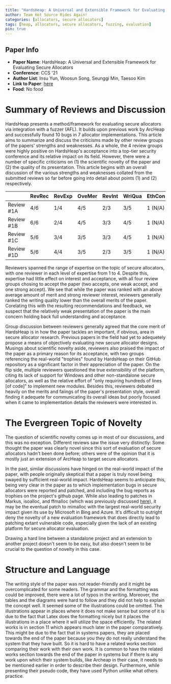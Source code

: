 ```yaml
---
title: "HardsHeap: A Universal and Extensible Framework for Evaluating Secure Allocators"
author: Team Hot Source Rides Again!
categories: [allocators, secure allocators]
tags: [heap, allocators, secure allocators, fuzzing, evaluation]
pin: true
---
```


## Paper Info
- **Paper Name**: HardsHeap: A Universal and Extensible Framework for Evaluating Secure Allocators
- **Conference**: CCS '21
- **Author List**: Insu Yun, Woosun Song, Seunggi Min, Taesoo Kim
- **Link to Paper**: [here](https://taesoo.kim/pubs/2021/yun:hardsheap.pdf)
- **Food**: No food

# Summary of Reviews and Discussion

HardsHeap presents a method/framework for evaluating secure allocators via integration with a fuzzer (AFL). It builds upon previous work by ArcHeap and successfully found 10 bugs in 7 allocator implementations. This article aims to summarize and discuss the criticisms made by other review groups of the papers' strengths and weaknesses. As a whole, the 4 review groups were highly positive on HardsHeap's acceptance into a top-tier security conference and its relative impact on its field. However, there were a number of specific criticisms on (1) the scientific novelty of the paper and (2) the quality of its presentation. This article begins with an overall discussion of the various strengths and weaknesses collated from the submitted reviews so far before going into detail about points (1) and (2) respectively.

| 			 | RevRec | RevExp | OveMer | RevInt | WriQua | EthCon |
| ---------  | --- | --- | --- | --- | --- | --- |
| Review #1A | 4/6 | 1/4 | 4/5 | 2/3 | 3/5 | 1 (N/A) |
| Review #1B | 6/6 | 2/4 | 4/5 | 3/3 | 4/5 | 1 (N/A) |
| Review #1C | 5/6 | 3/4 | 3/5 | 3/3 | 4/5 | 1 (N/A) |
| Review #1D | 5/6 | 4/4 | 3/5 | 2/3 | 3/5 | 1 (N/A) |

Reviewers spanned the range of expertise on the topic of secure allocators, with one reviewer in each level of expertise from 1 to 4. Despite this, expertise had little effect on interest and acceptance, with all four review groups chosing to accept the paper (two accepts, one weak accept, and one strong accept). We see that while the paper was ranked with an above average amount of merit and strong reviewer interest, reviewers generally ranked the writing quality lower than the overall merits of the paper. Corelating this with the resulting recommendations and feedback, we suspect that the relatively weak presentation of the paper is the main concern holding back full understanding and acceptance.

Group discussion between reviewers generally agreed that the core merit of HardsHeap is in how the paper tackles an important, if obvious, area in secure allocator research. Previous papers in the field had yet to adequetely propose a means of objectively evaluating new secure allocator designs. Musings about scientific novelty aside, reviewers also praised the impact of the paper as a primary reason for its acceptance, with two groups referencing the real-world "trophies" found by HardsHeap on their GitHub repository as a significant factor in their appreciation of the paper. On the flip side, multiple reviewers questioned the true extensibility of the platform, citing its lack of support for Windows and other non-standalone secure allocators, as well as the relative effort of "only requiring hundreds of lines [of code]" to implement new modules. Besides this, reviewers debated heavily on the merits and faiings of the paper's presentation style, overall finding it adequete for communicating its overall ideas but poorly focused when it came to implementation details the reviewers were interested in.

# The Evergreen Topic of Novelty

The question of scientific novelty comes up in most of our discussions, and this was no exception.
Different reviews saw the issue very distinctly:
Some thought the paper was clearly novel since this sort of evaluation of secure allocators hadn't been done before; others were of the opinion that it is mostly just an extension of ArcHeap to target secure allocators.

In the past, similar discussions have hinged on the real-world impact of the paper, with people originally skeptical that a paper is truly novel being swayed by sufficient real-world impact.
HardsHeap seems to anticipate this, being very clear in the paper as to which implementation bugs in secure allocators were reported and patched, and including the bug reports as trophies on the project's github page.
While also leading to patches in Markus, isoalloc, and ffmalloc (which was previously discussed [here](https://topicsec.github.io/posts/preventing-uaf-with-fast-forward-allocation/)), it may be the eventual patch to mimalloc with the largest real-world security impact given its use by Microsoft in Bing and Azure.
It's difficult to outright deny the novelty of a new evaluation framework that does directly lead to patching extant vulnerable code, especially given the lack of an existing platform for secure allocator evaluation.

Drawing a hard line between a standalone project and an extension to another project doesn't seem to be easy, but also doesn't seem to be crucial to the question of novelty in this case.

# Structure and Language

The writing style of the paper was not reader-friendly and it might be overcomplicated for some readers. The grammar and the formatting was could be improved, there were a lot of typos in the writing. Moreover, the tables and the diagrams were hard to follow and they did not help to explain the concept well. It seemed some of the illustrations could be omitted. The illustrations appear in places where it does not make sense but some of it is due to the fact that Latex does the formatting nicely but it places the illustrations in a place where it will utilize the space efficiently. The related works is in section 11 which appears much later in the paper comparatively. This might be due to the fact that in systems papers, they are placed towards the end of the paper because you they do not really understand the system that they have built. So it is hard to have a related works section comparing their work with their own work. It is common to have the related works section towards the end of the paper in systems but if there is any work upon which their system builds, like Archeap in their case, it needs to be mentioned earlier in order to describe their design. Furthermore, while presenting their pseudo code, they have used Python unlike what others practice. 
